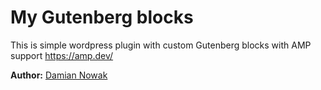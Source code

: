 # My Gutenberg blocks

This is simple wordpress plugin with custom Gutenberg blocks with AMP support https://amp.dev/

**Author:** [Damian Nowak](mailto:me@dnowak.dev)

